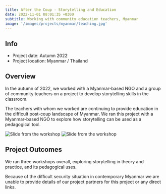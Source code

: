 ```yaml
---
title: After the Coup - Storytelling and Education
date: 2022-11-01 08:01:35 +0300
subtitle: Working with community education teachers, Myanmar
image: '/images/projects/myanmar/teaching.jpg'
---
```


## Info 
- Project date: Autumn 2022
- Project location: Myanmar / Thailand

## Overview
In the autumn of 2022, we worked with a Myanmar-based NGO and a group of community teachers on a project to develop storytelling skills in the classroom.

The teachers with whom we worked are continuing to provide education in the difficult post-coup landscape of Myanmar. We ran this project with a Myanmar-based NGO to explore how storytelling can be used as a pedagogical tool.

<div class="gallery-box">
  <div class="gallery">
    <img src="/images/projects/myanmar/story.jpg" loading="lazy" alt="Slide from the workshop">
    <img src="/images/projects/myanmar/teacher.jpg" loading="lazy" alt="Slide from the workshop">
  </div>
</div>

## Project Outcomes
We ran three workshops overall, exploring storytelling in theory and practice, and its pedagogical uses.

Because of the difficult security situation in contemporary Myanmar we are unable to provide details of our project partners for this project or any direct links.
